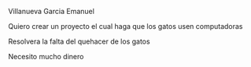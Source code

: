Villanueva Garcia Emanuel 

Quiero crear un proyecto el cual haga que los gatos usen computadoras

Resolvera la falta del quehacer de los gatos 

Necesito mucho dinero 
